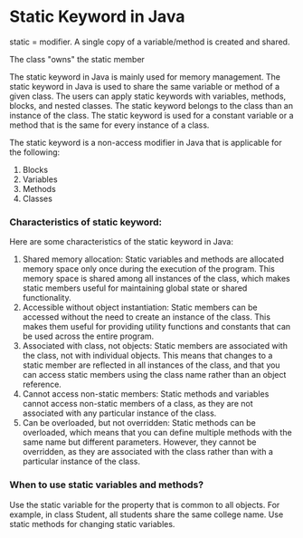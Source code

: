 # Static Keyword in Java

static = modifier. A single copy of a variable/method is created and shared.

The class "owns" the static member


The static keyword in Java is mainly used for memory management. The static keyword in Java is used to share the same variable or method of a given class. The users can apply static keywords with variables, methods, blocks, and nested classes. The static keyword belongs to the class than an instance of the class. The static keyword is used for a constant variable or a method that is the same for every instance of a class.

The static keyword is a non-access modifier in Java that is applicable for the following:

1. Blocks
2. Variables
3. Methods
4. Classes

### Characteristics of static keyword:

Here are some characteristics of the static keyword in Java:

1. Shared memory allocation: Static variables and methods are allocated memory space only once during the execution of the program. This memory space is shared among all instances of the class, which makes static members useful for maintaining global state or shared functionality.
2. Accessible without object instantiation: Static members can be accessed without the need to create an instance of the class. This makes them useful for providing utility functions and constants that can be used across the entire program.
3. Associated with class, not objects: Static members are associated with the class, not with individual objects. This means that changes to a static member are reflected in all instances of the class, and that you can access static members using the class name rather than an object reference.
4. Cannot access non-static members: Static methods and variables cannot access non-static members of a class, as they are not associated with any particular instance of the class.
5. Can be overloaded, but not overridden: Static methods can be overloaded, which means that you can define multiple methods with the same name but different parameters. However, they cannot be overridden, as they are associated with the class rather than with a particular instance of the class.

### When to use static variables and methods?

Use the static variable for the property that is common to all objects. For example, in class Student, all students share the same college name. Use static methods for changing static variables.
